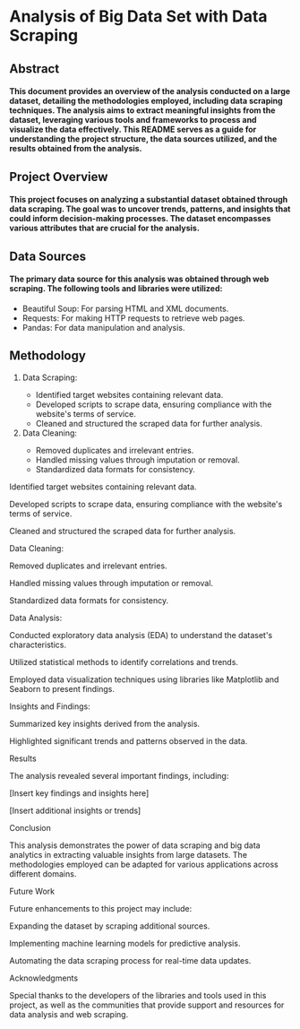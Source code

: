 # Analysis of Big Data Set with Data Scraping



## Abstract

#### This document provides an overview of the analysis conducted on a large dataset, detailing the methodologies employed, including data scraping techniques. The analysis aims to extract meaningful insights from the dataset, leveraging various tools and frameworks to process and visualize the data effectively. This README serves as a guide for understanding the project structure, the data sources utilized, and the results obtained from the analysis.



## Project Overview

#### This project focuses on analyzing a substantial dataset obtained through data scraping. The goal was to uncover trends, patterns, and insights that could inform decision-making processes. The dataset encompasses various attributes that are crucial for the analysis.



## Data Sources

#### The primary data source for this analysis was obtained through web scraping. The following tools and libraries were utilized:



<ul>
  <li>Beautiful Soup: For parsing HTML and XML documents.</li>
  <li>Requests: For making HTTP requests to retrieve web pages.</li>
  <li>Pandas: For data manipulation and analysis.</li>
</ul>

## Methodology

<ol>
  <li>Data Scraping:</li>
    <ul>
      <Li>Identified target websites containing relevant data.</li>
      <li>Developed scripts to scrape data, ensuring compliance with the website's terms of service.</li>
      <li>Cleaned and structured the scraped data for further analysis.</Li>
    </ul>
  <li>Data Cleaning:</li>
    <ul>
      <li>Removed duplicates and irrelevant entries.</li>
      <li>Handled missing values through imputation or removal.</li>
      <li>Standardized data formats for consistency.</li>
    </ul>
</ol>








Identified target websites containing relevant data.



Developed scripts to scrape data, ensuring compliance with the website's terms of service.



Cleaned and structured the scraped data for further analysis.







Data Cleaning:






Removed duplicates and irrelevant entries.



Handled missing values through imputation or removal.



Standardized data formats for consistency.







Data Analysis:






Conducted exploratory data analysis (EDA) to understand the dataset's characteristics.



Utilized statistical methods to identify correlations and trends.



Employed data visualization techniques using libraries like Matplotlib and Seaborn to present findings.







Insights and Findings:






Summarized key insights derived from the analysis.



Highlighted significant trends and patterns observed in the data.



Results

The analysis revealed several important findings, including:





[Insert key findings and insights here]



[Insert additional insights or trends]



Conclusion

This analysis demonstrates the power of data scraping and big data analytics in extracting valuable insights from large datasets. The methodologies employed can be adapted for various applications across different domains.



Future Work

Future enhancements to this project may include:





Expanding the dataset by scraping additional sources.



Implementing machine learning models for predictive analysis.



Automating the data scraping process for real-time data updates.



Acknowledgments

Special thanks to the developers of the libraries and tools used in this project, as well as the communities that provide support and resources for data analysis and web scraping.

